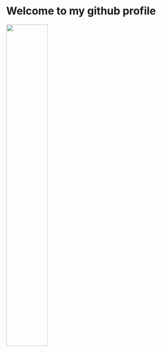 # Welcome to my github profile
<img align="left" width="47%" src="https://github-readme-stats.vercel.app/api?username=KLamaniakou&show_icons=true&theme=radical" />
